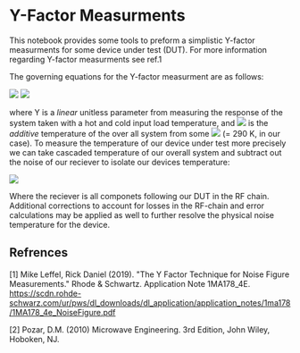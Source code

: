 # Y-Factor Measurments

This notebook provides some tools to preform a simplistic Y-factor measurments for some device under test (DUT). For more information regarding Y-factor measurments see ref.1

The governing equations for the Y-factor measurment are as follows: 

<img src="https://render.githubusercontent.com/render/math?math=Y%20\equiv%20\frac{P_{hot}}{P_{cold}}%20\left[%20\frac{W}{W}%20\right]">


<img  src="https://render.githubusercontent.com/render/math?math=T_{sys} = \frac{T_{hot} - Y \cdot T_{cold}}{Y-1} [K]">

where Y is a _linear_ unitless parameter from measuring the response of the system taken with a hot and cold input load temperature, and <img  src="https://render.githubusercontent.com/render/math?math=T_{sys}"> is the _additive_ temperature of the over all system from some <img  src="https://render.githubusercontent.com/render/math?math=T_{amb.}"> (= 290 K, in our case). To measure the temperature of our device under test more precisely we can take cascaded temperature of our overall system and subtract out the noise of our reciever  to isolate our devices temperature: 

<img  src="https://render.githubusercontent.com/render/math?math=T_{dut} = T_{sys}-\frac{T_{recv}}{G_{dut}} [K]">

Where the reciever is all componets following our DUT in the RF chain. Additional corrections to account for losses in the RF-chain and error calculations may be applied as well to further resolve the physical noise temperature for the device.  

## Refrences

[1] Mike Leffel, Rick Daniel (2019). "The Y Factor Technique for Noise
Figure Measurements." Rhode & Schwartz. Application Note 1MA178_4E. https://scdn.rohde-schwarz.com/ur/pws/dl_downloads/dl_application/application_notes/1ma178/1MA178_4e_NoiseFigure.pdf

[2] Pozar, D.M. (2010) Microwave Engineering. 3rd Edition, John Wiley, Hoboken, NJ. 